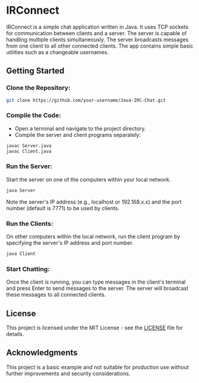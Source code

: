 # IRConnect

IRConnect is a simple chat application written in Java. It uses TCP sockets for communication between clients and a server. The server is capable of handling multiple clients simultaneously. The server broadcasts messages from one client to all other connected clients. The app contains simple basic utilities such as a changeable usernames.

## Getting Started

### Clone the Repository:

```bash
git clone https://github.com/your-username/Java-IRC-Chat.git
```

### Compile the Code:

-   Open a terminal and navigate to the project directory.
-   Compile the server and client programs separately:

```bash
javac Server.java
javac Client.java
```

### Run the Server:

Start the server on one of the computers within your local network.

```bash
java Server
```

Note the server's IP address (e.g., localhost or 192.168.x.x) and the port number (default is 7771) to be used by clients.

### Run the Clients:

On other computers within the local network, run the client program by specifying the server's IP address and port number.

```bash
java Client
```

### Start Chatting:

Once the client is running, you can type messages in the client's terminal and press Enter to send messages to the server. The server will broadcast these messages to all connected clients.

## License

This project is licensed under the MIT License - see the [LICENSE](https://github.com/vreoo/IRConnect/blob/master/LICENSE) file for details.

## Acknowledgments

This project is a basic example and not suitable for production use without further improvements and security considerations.
